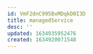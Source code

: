 ```yaml
---
id: VmF2dnC995BxMDqkD0I3D
title: managedService
desc: ''
updated: 1634935952476
created: 1634920071548
---
```


